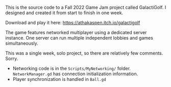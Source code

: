 This is the source code to a Fall 2022 Game Jam project called GalactiGolf. I designed and created it from start to finish in one week.

Download and play it here: https://athakaspen.itch.io/galactigolf

The game features networked multiplayer using a dedicated server instance. One server can run multiple independent lobbies and games simultaneously.

This was a single week, solo project, so there are relatively few comments. Sorry.

- Networking code is in the `Scripts/MyNetworking/` folder. `NetworkManager.gd` has connection initialization information.
- Player synchronization is handled in `Ball.gd`
